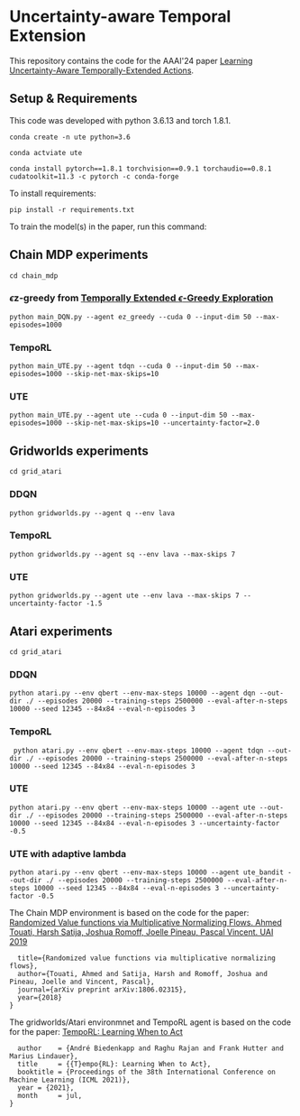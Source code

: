 # Uncertainty-aware Temporal Extension
This repository contains the code for the AAAI'24 paper [Learning Uncertainty-Aware Temporally-Extended Actions](https://arxiv.org/abs/2402.05439).


## Setup & Requirements
This code was developed with python 3.6.13 and torch 1.8.1.

```conda create -n ute python=3.6```

```conda actviate ute```

```conda install pytorch==1.8.1 torchvision==0.9.1 torchaudio==0.8.1 cudatoolkit=11.3 -c pytorch -c conda-forge```

To install requirements:
```setup
pip install -r requirements.txt
```

To train the model(s) in the paper, run this command:

## Chain MDP experiments

```cd chain_mdp```

### $\epsilon$z-greedy from [Temporally Extended $\epsilon$-Greedy Exploration](https://arxiv.org/abs/2006.01782)

```python main_DQN.py --agent ez_greedy --cuda 0 --input-dim 50 --max-episodes=1000```

### TempoRL

```python main_UTE.py --agent tdqn --cuda 0 --input-dim 50 --max-episodes=1000 --skip-net-max-skips=10```

### UTE

```python main_UTE.py --agent ute --cuda 0 --input-dim 50 --max-episodes=1000 --skip-net-max-skips=10 --uncertainty-factor=2.0```


## Gridworlds experiments

```cd grid_atari```

### DDQN

```python gridworlds.py --agent q --env lava```

### TempoRL

```python gridworlds.py --agent sq --env lava --max-skips 7```

### UTE

```python gridworlds.py --agent ute --env lava --max-skips 7 --uncertainty-factor -1.5```


## Atari experiments

```cd grid_atari```

### DDQN

```python atari.py --env qbert --env-max-steps 10000 --agent dqn --out-dir ./ --episodes 20000 --training-steps 2500000 --eval-after-n-steps 10000 --seed 12345 --84x84 --eval-n-episodes 3```

### TempoRL

``` python atari.py --env qbert --env-max-steps 10000 --agent tdqn --out-dir ./ --episodes 20000 --training-steps 2500000 --eval-after-n-steps 10000 --seed 12345 --84x84 --eval-n-episodes 3```

### UTE

```python atari.py --env qbert --env-max-steps 10000 --agent ute --out-dir ./ --episodes 20000 --training-steps 2500000 --eval-after-n-steps 10000 --seed 12345 --84x84 --eval-n-episodes 3 --uncertainty-factor -0.5```

### UTE with adaptive lambda

```python atari.py --env qbert --env-max-steps 10000 --agent ute_bandit --out-dir ./ --episodes 20000 --training-steps 2500000 --eval-after-n-steps 10000 --seed 12345 --84x84 --eval-n-episodes 3 --uncertainty-factor -0.5```


The Chain MDP environment is based on the code for the paper:
[Randomized Value functions via Multiplicative Normalizing Flows.
Ahmed Touati, Harsh Satija, Joshua Romoff, Joelle Pineau, Pascal Vincent. UAI 2019](https://arxiv.org/abs/1806.02315)
```@article{touati2018randomized,
  title={Randomized value functions via multiplicative normalizing flows},
  author={Touati, Ahmed and Satija, Harsh and Romoff, Joshua and Pineau, Joelle and Vincent, Pascal},
  journal={arXiv preprint arXiv:1806.02315},
  year={2018}
}
```
The gridworlds/Atari environmnet and TempoRL agent is based on the code for the paper:
[TempoRL: Learning When to Act](https://arxiv.org/abs/2106.05262)
```@inproceedings{biedenkapp-icml21,
  author    = {André Biedenkapp and Raghu Rajan and Frank Hutter and Marius Lindauer},
  title     = {{T}empo{RL}: Learning When to Act},
  booktitle = {Proceedings of the 38th International Conference on Machine Learning (ICML 2021)},
  year = {2021},
  month     = jul,
}
```